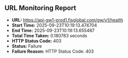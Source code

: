 ## URL Monitoring Report

- **URL:** https://api-gw1-prod1.fisglobal.com/gw/v1/health
- **Start Time:** 2025-09-23T10:19:13.474704
- **End Time:** 2025-09-23T10:19:13.655487
- **Total Time Taken:** 0.180783 seconds
- **HTTP Status Code:** 403
- **Status:** Failure
- **Failure Reason:** HTTP Status Code: 403
